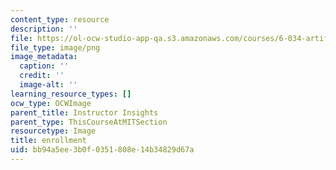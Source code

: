 ```yaml
---
content_type: resource
description: ''
file: https://ol-ocw-studio-app-qa.s3.amazonaws.com/courses/6-034-artificial-intelligence-fall-2010/bb94a5ee3b0f0351808e14b34829d67a_300-approx.png
file_type: image/png
image_metadata:
  caption: ''
  credit: ''
  image-alt: ''
learning_resource_types: []
ocw_type: OCWImage
parent_title: Instructor Insights
parent_type: ThisCourseAtMITSection
resourcetype: Image
title: enrollment
uid: bb94a5ee-3b0f-0351-808e-14b34829d67a
---
```

